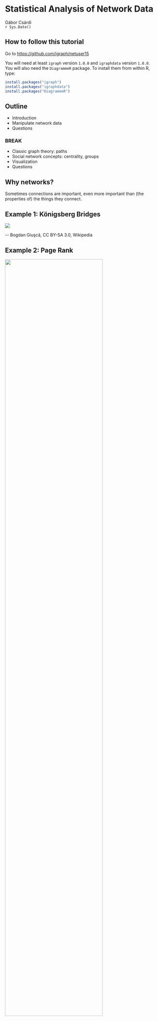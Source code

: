 # Statistical Analysis of Network Data
Gábor Csárdi  
`r Sys.Date()`  



## How to follow this tutorial

Go to https://github.com/igraph/netuser15

You will need at least `igraph` version `1.0.0` and `igraphdata` version
`1.0.0`. You will also need the `DiagrammeR` package. To install them
from within R, type:

```r
install.packages("igraph")
install.packages("igraphdata")
install.packages("DiagrammeR")
```



## Outline

* Introduction
* Manipulate network data
* Questions

### BREAK

* Classic graph theory: paths
* Social network concepts: centrality, groups
* Visualization
* Questions

## Why networks?

Sometimes connections are important, even more important than
(the properties of) the things they connect.

## Example 1: Königsberg Bridges

![](images/Konigsberg_bridges.png)

-- Bogdan Giuşcă, CC BY-SA 3.0, Wikipedia

## Example 2: Page Rank

<img src="images/ILLUSTRATION3.PNG.png" width="80%">

http://computationalculture.net/article/what_is_in_pagerank

## Example 3: Matching Twitter to Facebook

![](images/twitter-facebook-branding2.png)

http://morganlinton.com/wp-content/uploads/2013/12/twitter-facebook-branding2.png

## Example 4: Detection of groups 

![](images/389px-Network_Community_Structure.svg.png)

https://en.wikipedia.org/wiki/Community_structure#/
media/File:Network_Community_Structure.svg

<!-- ## Example 5: Detection of unusual activity -->

<!-- Detection of dense parts of the network, that were not dense before. -->

## About igraph

* Network analysis library, written mostly in C/C++.
* Interface to R and Python
* https://github.com/igraph
* http://igraph.org
* Mailing list, stack overflow help.
* Open GitHub issues for bugs

# Creating and manipulating networks in R/igraph.

## What is a network or graph?

![](user-2015_files/figure-html/unnamed-chunk-1-1.png) 

## More formally:

* `V`: set of vertices
* `E`: subset of ordered or unordered pairs of vertices. Multiset, really.

## Creating toy networks with `make_graph`


```r
library(igraph)
```


```r
toy1 <- make_graph(~ A - B, B - C - D, D - E:F:A, A:B - G:H)
toy1
```

```
#> IGRAPH UN-- 8 10 -- 
#> + attr: name (v/c)
#> + edges (vertex names):
#>  [1] A--B A--D A--G A--H B--C B--G B--H C--D D--E D--F
```

----


```r
par(mar = c(0,0,0,0)); plot(toy1)
```

![](user-2015_files/figure-html/unnamed-chunk-4-1.png) 

----


```r
toy2 <- make_graph(~ A -+ B, B -+ C -+ D +- A:B)
toy2
```

```
#> IGRAPH DN-- 4 5 -- 
#> + attr: name (v/c)
#> + edges (vertex names):
#> [1] A->B A->D B->C B->D C->D
```

----


```r
par(mar = c(0,0,0,0)); plot(toy2)
```

![](user-2015_files/figure-html/unnamed-chunk-6-1.png) 

## Printout of a graph


```r
toy2
```

```
#> IGRAPH DN-- 4 5 -- 
#> + attr: name (v/c)
#> + edges (vertex names):
#> [1] A->B A->D B->C B->D C->D
```

`IGRAPH` means this is a graph object. Next, comes a four letter
code:

* `U` or `D` for undirected or directed
* `N` if the graph is named, always use named graphs for real data sets.
* `W` if the graph is weighted (has a `weight` edge attribute).
* `B` if the graph is bipartite (has a `type` vertex attribute).

## Attributes


```r
make_ring(5)
```

```
#> IGRAPH U--- 5 5 -- Ring graph
#> + attr: name (g/c), mutual (g/l), circular (g/l)
#> + edges:
#> [1] 1--2 2--3 3--4 4--5 1--5
```

* Some graphs have a name (`name` graph attribute), that comes after
the two dashes.
* Then the variuos attributes are listed. Attributes
are metadata that is attached to the vertices, edges, or the graph
itself.
* `(v/c)` means that `name` is a vertex attribute, and it is
character.
* `(e/.)` means an edge attribute, `(g/.)` means a graph attribute

-----


```r
make_ring(5)
```

```
#> IGRAPH U--- 5 5 -- Ring graph
#> + attr: name (g/c), mutual (g/l), circular (g/l)
#> + edges:
#> [1] 1--2 2--3 3--4 4--5 1--5
```
* Attribute types: `c` for character, `n` for numeric, `l` for
logical and `x` (complex) for anything else.
* igraph treats some attributes specially. Always start your non-special
attributes with an uppercase letter.

## Real network data

## Adjacency matrices


```r
A <- matrix(sample(0:1, 100, replace = TRUE), nrow = 10)
A
```

```
#>       [,1] [,2] [,3] [,4] [,5] [,6] [,7] [,8] [,9] [,10]
#>  [1,]    0    0    1    0    0    0    0    1    1     1
#>  [2,]    1    1    0    1    0    0    0    1    1     1
#>  [3,]    0    1    0    1    0    1    1    0    1     1
#>  [4,]    0    0    0    0    1    1    0    0    0     0
#>  [5,]    0    1    0    0    0    1    1    0    0     0
#>  [6,]    1    0    1    1    1    0    0    0    0     1
#>  [7,]    1    1    0    0    0    0    1    0    0     0
#>  [8,]    1    0    1    1    0    0    1    0    0     0
#>  [9,]    1    1    1    1    0    0    0    0    1     1
#> [10,]    1    1    1    1    1    0    0    1    1     1
```

-----


```r
graph_from_adjacency_matrix(A)
```

```
#> IGRAPH D--- 10 47 -- 
#> + edges:
#>  [1]  1-> 3  1-> 8  1-> 9  1->10  2-> 1  2-> 2  2-> 4  2-> 8  2-> 9
#> [10]  2->10  3-> 2  3-> 4  3-> 6  3-> 7  3-> 9  3->10  4-> 5  4-> 6
#> [19]  5-> 2  5-> 6  5-> 7  6-> 1  6-> 3  6-> 4  6-> 5  6->10  7-> 1
#> [28]  7-> 2  7-> 7  8-> 1  8-> 3  8-> 4  8-> 7  9-> 1  9-> 2  9-> 3
#> [37]  9-> 4  9-> 9  9->10 10-> 1 10-> 2 10-> 3 10-> 4 10-> 5 10-> 8
#> [46] 10-> 9 10->10
```

## List of edges


```r
L <- matrix(sample(1:10, 20, replace = TRUE), ncol = 2)
L
```

```
#>       [,1] [,2]
#>  [1,]    7    6
#>  [2,]    6    4
#>  [3,]    4    1
#>  [4,]    7    6
#>  [5,]    7    4
#>  [6,]    6    7
#>  [7,]    5   10
#>  [8,]   10    9
#>  [9,]    4    7
#> [10,]    2    2
```

-----


```r
graph_from_edgelist(L)
```

```
#> IGRAPH D--- 10 10 -- 
#> + edges:
#>  [1]  7-> 6  6-> 4  4-> 1  7-> 6  7-> 4  6-> 7  5->10 10-> 9  4-> 7
#> [10]  2-> 2
```

## Two tables, one for vertices, one for edges


```r
edges <- data.frame(
  stringsAsFactors = FALSE,
  from = c("BOS", "JFK", "LAX"),
  to   = c("JFK", "LAX", "JFK"),
  Carrier = c("United", "Jetblue", "Virgin America"),
  Departures = c(30, 60, 121)
)
vertices <- data.frame(
  stringsAsFactors = FALSE,
  name = c("BOS", "JFK", "LAX"),
  City = c("Boston, MA", "New York City, NY",
    "Los Angeles, CA")
)
```

-----


```r
edges
```

```
#>   from  to        Carrier Departures
#> 1  BOS JFK         United         30
#> 2  JFK LAX        Jetblue         60
#> 3  LAX JFK Virgin America        121
```

-----


```r
vertices
```

```
#>   name              City
#> 1  BOS        Boston, MA
#> 2  JFK New York City, NY
#> 3  LAX   Los Angeles, CA
```

-----


```r
toy_air <- graph_from_data_frame(edges, vertices = vertices)
toy_air
```

```
#> IGRAPH DN-- 3 3 -- 
#> + attr: name (v/c), City (v/c), Carrier (e/c), Departures (e/n)
#> + edges (vertex names):
#> [1] BOS->JFK JFK->LAX LAX->JFK
```

----

The real US airports data set is in the `igraphdata` package:


```r
library(igraphdata)
data(USairports)
USairports
```

```
#> IGRAPH DN-- 755 23473 -- US airports
#> + attr: name (g/c), name (v/c), City (v/c), Position (v/c),
#> | Carrier (e/c), Departures (e/n), Seats (e/n), Passengers
#> | (e/n), Aircraft (e/n), Distance (e/n)
#> + edges (vertex names):
#>  [1] BGR->JFK BGR->JFK BOS->EWR ANC->JFK JFK->ANC LAS->LAX MIA->JFK
#>  [8] EWR->ANC BJC->MIA MIA->BJC TEB->ANC JFK->LAX LAX->JFK LAX->SFO
#> [15] AEX->LAS BFI->SBA ELM->PIT GEG->SUN ICT->PBI LAS->LAX LAS->PBI
#> [22] LAS->SFO LAX->LAS PBI->AEX PBI->ICT PIT->VCT SFO->LAX VCT->DWH
#> [29] IAD->JFK ABE->CLT ABE->HPN AGS->CLT AGS->CLT AVL->CLT AVL->CLT
#> [36] AVP->CLT AVP->PHL BDL->CLT BHM->CLT BHM->CLT BNA->CLT BNA->CLT
#> + ... omitted several edges
```

----

Converting it back to tables


```r
as_data_frame(toy_air, what = "edges")
```

```
#>   from  to        Carrier Departures
#> 1  BOS JFK         United         30
#> 2  JFK LAX        Jetblue         60
#> 3  LAX JFK Virgin America        121
```

-----


```r
as_data_frame(toy_air, what = "vertices")
```

```
#>     name              City
#> BOS  BOS        Boston, MA
#> JFK  JFK New York City, NY
#> LAX  LAX   Los Angeles, CA
```

-----

Long data frames


```r
as_long_data_frame(toy_air)
```

```
#>   from to        Carrier Departures from_name         from_City to_name
#> 1    1  2         United         30       BOS        Boston, MA     JFK
#> 2    2  3        Jetblue         60       JFK New York City, NY     LAX
#> 3    3  2 Virgin America        121       LAX   Los Angeles, CA     JFK
#>             to_City
#> 1 New York City, NY
#> 2   Los Angeles, CA
#> 3 New York City, NY
```

-----

Quickly look at the metadata, without conversion:


```r
V(USairports)[[1:5]]
```

```
#> + 5/755 vertices, named:
#>   name          City         Position
#> 1  BGR    Bangor, ME N444827 W0684941
#> 2  BOS    Boston, MA N422152 W0710019
#> 3  ANC Anchorage, AK N611028 W1495947
#> 4  JFK  New York, NY N403823 W0734644
#> 5  LAS Las Vegas, NV N360449 W1150908
```

----


```r
E(USairports)[[1:5]]
```

```
#> + 5/23473 edges (vertex names):
#>   tail head tid hid             Carrier Departures Seats Passengers
#> 1  JFK  BGR   4   1 British Airways Plc          1   226        193
#> 2  JFK  BGR   4   1 British Airways Plc          1   299        253
#> 3  EWR  BOS   7   2 British Airways Plc          1   216        141
#> 4  JFK  ANC   4   3 China Airlines Ltd.         13  5161       3135
#> 5  ANC  JFK   3   4 China Airlines Ltd.         13  5161       4097
#>   Aircraft Distance
#> 1      627      382
#> 2      819      382
#> 3      627      200
#> 4      819     3386
#> 5      819     3386
```

## Weighted graphs

Numbers (usually real) assigned to edges. E.g. number of departures,
or number of passengers.

![](images/graph6.png)

http://web.cecs.pdx.edu/~sheard/course/Cs163/Doc/Graphs.html

## Multigraphs

They have multiple (directed) edges between the
same pair of vertices. A graph that has no multiple edges
and no loop edges is a simple graph.

![](images/Multi-pseudograph.png)

https://en.wikipedia.org/wiki/Multigraph

Multi-graphs are nasty. Always check if your graph is a multi-graph.

-----


```r
is_simple(USairports)
```

```
#> [1] FALSE
```

```r
sum(which_multiple(USairports))
```

```
#> [1] 15208
```

```r
sum(which_loop(USairports))
```

```
#> [1] 53
```

-----

`simplify()` creates a simple graph from a multigraph, in a flexible
way: you can specify what it should do with the edge attributes.


```r
air <- simplify(USairports, edge.attr.comb =
  list(Departures = "sum", Seats = "sum", Passengers = "sum", "ignore"))
is_simple(air)
```

```
#> [1] TRUE
```

```r
summary(air)
```

```
#> IGRAPH DN-- 755 8228 -- US airports
#> + attr: name (g/c), name (v/c), City (v/c), Position (v/c),
#> | Departures (e/n), Seats (e/n), Passengers (e/n)
```

## Querying and manipulating networks: the `[` and `[[` operators

The `[` operator treats the graph as an adjacency matrix.

```
    BOS JFK ANC EWR . . .
BOS   .   1   .   1
JFK   1   .   1   .
ANC   .   1   .   .
EWR   1   .   1   .
. . .
```
-----

The `[[` operator treats the graph as an adjacency list.


```r
BOS: JFK, LAX, EWR, MKE, PVD
JFK: BGR, BOS, SFO, BNA, BUF, SRQ, RIC RDU, MSP
LAX: DTW, MSY, LAS, FLL, STL,
. . .
```

## Queries

Does an edge exist?


```r
air["BOS", "JFK"]
```

```
#> [1] 1
```

```r
air["BOS", "ANC"]
```

```
#> [1] 0
```

-----

Convert the graph to an adjacency matrix, or just a part of it:


```r
air[c("BOS", "JFK", "ANC"), c("BOS", "JFK", "ANC")]
```

```
#> 3 x 3 sparse Matrix of class "dgCMatrix"
#>     BOS JFK ANC
#> BOS   .   1   .
#> JFK   1   .   1
#> ANC   .   1   .
```

For weighted graphs, query the edge weight:


```r
E(air)$weight <- E(air)$Passengers
air["BOS", "JFK"]
```

```
#> [1] 31426
```

----

All adjacenct vertices of a vertex:


```r
air[["BOS"]]
```

```
#> $BOS
#> + 79/755 vertices, named:
#>  [1] BGR JFK LAS MIA EWR LAX PBI PIT SFO IAD BDL BUF BWI CAK CLE CLT CMH
#> [18] CVG DCA DTW GSO IND LGA MDT MKE MSP MSY MYR ORF PHF PHL RDU RIC SRQ
#> [35] STL SYR ALB PVD ROC SCE FLL MCO TPA BHB IAH ORD PBG PQI MCI ATL AUS
#> [52] DEN DFW MDW PDX PHX RSW SAN SEA SLC ACY JAX MEM SJU STT SJC LGB FRG
#> [69] IAG ACK LEB MVY PVC BMG AUG HYA RKD RUT SLK
```

----


```r
air[[, "BOS"]]
```

```
#> $BOS
#> + 79/755 vertices, named:
#>  [1] BGR JFK LAS MIA EWR LAX PBI PIT SFO IAD BDL BUF BWI CAK CLE CLT CMH
#> [18] CVG DCA DTW IND LGA MDT MKE MSP MSY MYR PHF PHL RDU RIC SRQ STL SYR
#> [35] XNA ALB MHT PVD ROC SCE FLL MCO TPA BHB IAH ORD PBG PQI MCI ATL AUS
#> [52] DEN DFW MDW PDX PHX RSW SAN SEA SLC ACY JAX MEM SJU STT SJC LGB FRG
#> [69] PTK PGD ACK LEB MVY PVC AUG HYA RKD RUT SLK
```

## Manipulation

Add an edge (and potentially set its weight):

```r
air["BOS", "ANC"] <- TRUE
air["BOS", "ANC"]
```

```
#> [1] 1
```

Remove an edge:

```r
air["BOS", "ANC"] <- FALSE
air["BOS", "ANC"]
```

```
#> [1] 0
```

----

Note that you can use all allowed indexing modes, e.g.

```r
g <- make_empty_graph(10)
g[-1, 1] <- TRUE
g
```

```
#> IGRAPH D--- 10 9 -- 
#> + edges:
#> [1]  2->1  3->1  4->1  5->1  6->1  7->1  8->1  9->1 10->1
```
creates a star graph.

----

Add vertices to a graph:


```r
g <- make_ring(10) + 2
par(mar = c(0,0,0,0)); plot(g)
```

![](user-2015_files/figure-html/unnamed-chunk-35-1.png) 

----

Add vertices with attributes:


```r
g <- make_(ring(10), with_vertex_(color = "grey")) +
  vertices(2, color = "red")
par(mar = c(0,0,0,0)); plot(g)
```

![](user-2015_files/figure-html/unnamed-chunk-36-1.png) 

----

Add an edge


```r
g <- make_(star(10), with_edge_(color = "grey")) +
  edge(5, 6, color = "red")
par(mar = c(0,0,0,0)); plot(g)
```

![](user-2015_files/figure-html/unnamed-chunk-37-1.png) 

----

Add a chain of edges


```r
g <- make_(empty_graph(5)) + path(1,2,3,4,5,1)
g2 <- make_(empty_graph(5)) + path(1:5, 1)
g
```

```
#> IGRAPH D--- 5 5 -- 
#> + edges:
#> [1] 1->2 2->3 3->4 4->5 5->1
```

```r
g2
```

```
#> IGRAPH D--- 5 5 -- 
#> + edges:
#> [1] 1->2 2->3 3->4 4->5 5->1
```

## Exercise

Create the wheel graph.

![](user-2015_files/figure-html/unnamed-chunk-39-1.png) 

## (A) solution


```r
make_star(11, center = 11, mode = "undirected") + path(1:10, 1)
```

```
#> IGRAPH U--- 11 20 -- Star
#> + attr: name (g/c), mode (g/c), center (g/n)
#> + edges:
#>  [1]  1--11  2--11  3--11  4--11  5--11  6--11  7--11  8--11  9--11
#> [10] 10--11  1-- 2  2-- 3  3-- 4  4-- 5  5-- 6  6-- 7  7-- 8  8-- 9
#> [19]  9--10  1--10
```

## Vertex sequences

They are the key objects to manipulate graphs. Vertex sequences
can be created in various ways. Most frequently used ones:

|expression                 |result                            |
|:--------------------------|:---------------------------------|
|`V(air)`                   |All vertices.                     |
|`V(air)[1,2:5]`            |Vertices in these positions       |
|`V(air)[degree(air) < 2]`  |Vertices satisfying condition     |
|`V(air)[nei('BOS')]`       |Neighbors of a vertex             |
|`V(air)['BOS', 'JFK']`     |Select given vertices             |

## Edge sequences

The same for edges:

|expresssion                |result                                       |
|:--------------------------|:--------------------------------------------|
|`E(air)`                   |All edges.                                   |
|`E(air)[FL %--% CA]`       |Edges between two vertex sets                |
|`E(air)[FL %->% CA]`       |Edges between two vertex sets, directionally |
|`E(air, path = P)`         |Edges along a path                           |
|`E(air)[to('BOS')]`        |Incoming edges of a vertex                   |
|`E(air)[from('BOS')]`      |Outgoing edges of a vertex                   |

## Manipulate attributes via vertex and edge sequences


```r
FL <- V(air)[grepl("FL$", City)]
CA <- V(air)[grepl("CA$", City)]

V(air)$color <- "grey"
V(air)[FL]$color <- "blue"
V(air)[CA]$color <- "blue"
```

----


```r
E(air)[FL %--% CA]
```

```
#> + 21/8228 edges (vertex names):
#>  [1] MIA->LAX MIA->SFO MIA->SJC LAX->MIA LAX->FLL LAX->MCO LAX->TPA
#>  [8] SFO->MIA SFO->FLL SFO->MCO FLL->LAX FLL->SFO FLL->LGB MCO->LAX
#> [15] MCO->SFO TPA->LAX SMF->MIA JAX->OAK OAK->JAX LGB->FLL VNY->ORL
```

```r
E(air)$color <- "grey"
E(air)[FL %--% CA]$color <- "red"
```

## Quick look at metadata


```r
V(air)[[1:5]]
```

```
#> + 5/755 vertices, named:
#>   name          City         Position color
#> 1  BGR    Bangor, ME N444827 W0684941  grey
#> 2  BOS    Boston, MA N422152 W0710019  grey
#> 3  ANC Anchorage, AK N611028 W1495947  grey
#> 4  JFK  New York, NY N403823 W0734644  grey
#> 5  LAS Las Vegas, NV N360449 W1150908  grey
```

----


```r
E(air)[[1:5]]
```

```
#> + 5/8228 edges (vertex names):
#>   tail head tid hid Departures Seats Passengers weight color
#> 1  BOS  BGR   2   1          1    34          6      6  grey
#> 2  JFK  BGR   4   1          2   525        446    446  grey
#> 3  MIA  BGR   6   1          1    12          4      4  grey
#> 4  EWR  BGR   7   1          4   758        680    680  grey
#> 5  DCA  BGR  43   1          4   200        116    116  grey
```

# BREAK

## Paths


![](user-2015_files/figure-html/unnamed-chunk-45-1.png) 

## Paths

![](user-2015_files/figure-html/unnamed-chunk-46-1.png) 

## Define a path in igraph


```r
set.seed(42)
g <- sample_gnp(12, 0.25)

pa <- V(g)[11, 2, 12, 8]

V(g)[pa]$color <- 'green'
E(g)$color <- 'grey'
E(g, path = pa)$color <- 'red'
E(g, path = pa)$width <- 3
```

----


```r
par(mar=c(0,0,0,0))
plot(g, margin = 0, layout = layout_nicely)
```

![](user-2015_files/figure-html/unnamed-chunk-48-1.png) 

## Shortest paths

![](user-2015_files/figure-html/unnamed-chunk-49-1.png) 

----

Length of the shortest path: distance.
How many planes to get from `PBI` to `BDL`?


```r
air <- delete_edge_attr(air, "weight")
distances(air, 'PBI', 'ANC')
```

```
#>     ANC
#> PBI   2
```

----


```r
sp <- shortest_paths(air, 'PBI', 'ANC', output = "both")
sp
```

```
#> $vpath
#> $vpath[[1]]
#> + 3/755 vertices, named:
#> [1] PBI JFK ANC
#> 
#> 
#> $epath
#> $epath[[1]]
#> + 2/8228 edges (vertex names):
#> [1] PBI->JFK JFK->ANC
#> 
#> 
#> $predecessors
#> NULL
#> 
#> $inbound_edges
#> NULL
```

```r
air[[ sp$epath[[1]] ]]
```

```
#> $MSL
#> + 2/755 vertices, named:
#> [1] ATL DLH
#> 
#> $OKC
#> + 34/755 vertices, named:
#>  [1] JFK LAS EWR LAX ELM PIT IAD BWI CLE CLT CMH DTW MSP SDF STL IAH ORD
#> [18] MCI ABQ ATL DEN DFW HOU MDW PHX SAT SLC SMF TUS MEM GJT DAL NYL LUK
```

----


```r
all_shortest_paths(air, 'PBI', 'ANC')$res
```

```
#> [[1]]
#> + 3/755 vertices, named:
#> [1] PBI ORD ANC
#> 
#> [[2]]
#> + 3/755 vertices, named:
#> [1] PBI EWR ANC
#> 
#> [[3]]
#> + 3/755 vertices, named:
#> [1] PBI JFK ANC
```

## Weighted paths


```r
wair <- simplify(USairports, edge.attr.comb = 
   list(Departures = "sum", Seats = "sum", Passangers = "sum",
        Distance = "first", "ignore"))
E(wair)$weight <- E(wair)$Distance
```

## Weighted (shortest) paths


```r
distances(wair, c('BOS', 'JFK', 'PBI', 'AZO'), 
                    c('BOS', 'JFK', 'PBI', 'AZO'))
```

```
#>      BOS  JFK  PBI  AZO
#> BOS    0  187 1197  745
#> JFK  187    0 1028  621
#> PBI 1197 1028    0 1116
#> AZO  745  621 1116    0
```

----


```r
shortest_paths(wair, from = 'BOS', to = 'AZO')$vpath
```

```
#> [[1]]
#> + 3/755 vertices, named:
#> [1] BOS DTW AZO
```

```r
all_shortest_paths(wair, from = 'BOS', to = 'AZO')$res
```

```
#> [[1]]
#> + 3/755 vertices, named:
#> [1] BOS DTW AZO
```

## Mean path length


```r
mean_distance(air)
```

```
#> [1] 3.52743
```

```r
air_dist_hist <- distance_table(air)
air_dist_hist
```

```
#> $res
#> [1]   8228  94912 166335 163830  86263  15328   2793    291     27
#> 
#> $unconnected
#> [1] 31263
```

----


```r
barplot(air_dist_hist$res, names.arg = seq_along(air_dist_hist$res))
```

![](user-2015_files/figure-html/unnamed-chunk-57-1.png) 

## Components

<img src="images/Pseudoforest.png" with="65%">

David Eppstein, public domain

## Strongly connected components

<img src="images/scc.jpg" width="65%">

http://www.greatandlittle.com/studios/

----


```r
co <- components(air, mode = "weak")
co$csize
```

```
#> [1] 745   2   2   3   2   1
```

```r
groups(co)[[2]]
```

```
#> [1] "GKN" "MXY"
```

----


```r
co <- components(air, mode = "strong")
co$csize
```

```
#>  [1]   1   1   1   1   1   1   1   1   1   1   2   1   2   1   1   2   1
#> [18]   1   1   1   1   1   1   1 723   1   1   1   1   1
```

## Bow-tie structure of a directed graph

<img src="images/bowtie-page.png" width="65%">

http://webdatacommons.org/hyperlinkgraph/2012-08/topology.html

## Exercise

1. Extract the large (strongly) connected component from the
   airport graph, as a separate graph.
   Hint: `components()`, `induced_subgraph()`.
   How many airports are not in this component?

1. In the large connected component, which airport is better
   connected, `LAX` or `BOS`? I.e. what is the mean number of
   plane changes that are required if traveling to a uniformly
   randomly picked airport?

1. Which airport is the best connected one? Which one is the 
   worst (within the strongly connected component)?

## Solution


```r
largest_component <- function(graph) {
  comps <- components(graph, mode = "strong")
  gr <- groups(comps)
  sizes <- vapply(gr, length, 1L)
  induced_subgraph(graph, gr[[ which.max(sizes) ]])
}
sc_air <- largest_component(air)
```

----


```r
table(distances(sc_air, "BOS"))
```

```
#> 
#>   0   1   2   3   4   5 
#>   1  83 355 135 147   2
```

```r
table(distances(sc_air, "LAX"))
```

```
#> 
#>   0   1   2   3   4   5 
#>   1 109 394 195  22   2
```

----


```r
mean(as.vector(distances(sc_air, "BOS")))
```

```
#> [1] 2.484094
```

```r
mean(as.vector(distances(sc_air, "LAX")))
```

```
#> [1] 2.185339
```

----


```r
D <- distances(sc_air)
sort(rowMeans(D))[1:10]
```

```
#>      ORD      MSP      SEA      DTW      LAX      PHX      EWR      ANC 
#> 2.117566 2.146611 2.149378 2.170124 2.185339 2.218534 2.224066 2.230982 
#>      SLC      JFK 
#> 2.235131 2.275242
```

----


```r
sort(rowMeans(D), decreasing = TRUE)[1:10]
```

```
#>      DQR      SDX      BLD      TIQ      TCL      CPX      AFK      WHD 
#> 6.147994 6.147994 5.150761 5.135546 4.889350 4.872752 4.820194 4.799447 
#>      ZXH      DOF 
#> 4.799447 4.798064
```

----


```r
V(sc_air)[[names(sort(rowMeans(D), decreasing = TRUE)[1:10])]]
```

```
#> + 10/723 vertices, named:
#>     name                 City         Position color
#> 567  DQR    Peach Springs, AZ N355919 W1134836  grey
#> 570  SDX           Sedona, AZ N345055 W1114718  grey
#> 566  BLD     Boulder City, NV N355651 W1145140  grey
#> 180  TIQ           Tinian, TT N145949 E1453705  grey
#> 688  TCL       Tuscaloosa, AL N331314 W0873641  grey
#> 722  CPX          Culebra, PR  N181848 W651816  grey
#> 670  AFK         Nebraska, NE  N403620 W955204  grey
#> 418  WHD            Hyder, AK N555412 W1300024  grey
#> 420  ZXH Chomondely Sound, AK N551421 W1320651  grey
#> 410  DOF         Dora Bay, AK N551400 W1321300  grey
```

## Centrality

Finding important vertices in the network (family of concepts)

![](user-2015_files/figure-html/unnamed-chunk-66-1.png) 

## Centrality

![](user-2015_files/figure-html/unnamed-chunk-67-1.png) 

## Classic centrality measures: degree


```r
V(kite)$label.cex <- 2
V(kite)$color <- V(kite)$frame.color <- "grey"
V(kite)$size <- 30
par(mar=c(0,0,0,0)) ; plot(kite)
```

![](user-2015_files/figure-html/unnamed-chunk-68-1.png) 

-------


```r
d <- degree(kite)
par(mar = c(0,0,0,0))
plot(kite, vertex.size = 10 * d, vertex.label =
       paste0(V(kite)$name, ":", d))
```

![](user-2015_files/figure-html/unnamed-chunk-69-1.png) 


## Classic centrality measures: closeness

1 / How many steps do you need to get there?


```r
cl <- closeness(kite)
```

-----


```r
par(mar=c(0,0,0,0)); plot(kite, vertex.size = 500 * cl)
```

![](user-2015_files/figure-html/unnamed-chunk-71-1.png) 

## Classic centrality measures: betweenness

How many shortest paths goes through me


```r
btw <- betweenness(kite)
btw
```

```
#>          A          B          C          D          E          F 
#>  0.8333333  0.8333333  0.0000000  3.6666667  0.0000000  8.3333333 
#>          G          H          I          J 
#>  8.3333333 14.0000000  8.0000000  0.0000000
```

-----


```r
par(mar=c(0,0,0,0)); plot(kite, vertex.size = 3 * btw)
```

![](user-2015_files/figure-html/unnamed-chunk-73-1.png) 

## Eigenvector centrality

Typically for directed. Central vertex: it is cited by central vertices.


```r
ec <- eigen_centrality(kite)$vector
ec
```

```
#>          A          B          C          D          E          F 
#> 0.73221232 0.73221232 0.59422577 1.00000000 0.59422577 0.82676381 
#>          G          H          I          J 
#> 0.82676381 0.40717690 0.09994054 0.02320742
```

```r
cor(ec, d)
```

```
#> [1] 0.9542561
```

-----


```r
par(mar=c(0,0,0,0)); plot(kite, vertex.size = 20 * ec)
```

![](user-2015_files/figure-html/unnamed-chunk-75-1.png) 

## Page Rank

Fixes the practical problems with eigenvector centrality


```r
page_rank(kite)$vector
```

```
#>          A          B          C          D          E          F 
#> 0.10191991 0.10191991 0.07941811 0.14714792 0.07941811 0.12890693 
#>          G          H          I          J 
#> 0.12890693 0.09524829 0.08569396 0.05141993
```

## Exercise

Create a table that contains the top 10 most central 
airports according to all these centrality measures.

# Clusters

## Why finding groups

Finding groups in networks. Dimensionality reduction. Community detection.

We want to find dense groups.

-----

<img src="images/communities1.png" width="70%">

## Clusters by hand


```r
graph <- make_graph( ~ A-B-C-D-A, E-A:B:C:D, 
                       F-G-H-I-F, J-F:G:H:I,
                       K-L-M-N-K, O-K:L:M:N,
                       P-Q-R-S-P, T-P:Q:R:S,
                       B-F, E-J, C-I, L-T, O-T, M-S,
                       C-P, C-L, I-L, I-P)
```

----


```r
par(mar=c(0,0,0,0)); plot(graph)
```

![](user-2015_files/figure-html/unnamed-chunk-78-1.png) 

----


```r
flat_clustering <- make_clusters(
    graph,
    c(1,1,1,1,1,2,2,2,2,2,3,3,3,3,3,4,4,4,4,4))
```

-----


```r
flat_clustering
```

```
#> IGRAPH clustering unknown, groups: 4, mod: 0.51
#> + groups:
#>   $`1`
#>   [1] 1 2 3 4 5
#>   
#>   $`2`
#>   [1]  6  7  8  9 10
#>   
#>   $`3`
#>   [1] 11 12 13 14 15
#>   
#>   $`4`
#>   + ... omitted several groups/vertices
```

-----


```r
flat_clustering[[1]]
```

```
#> [1] 1 2 3 4 5
```

```r
length(flat_clustering)
```

```
#> [1] 4
```

```r
sizes(flat_clustering)
```

```
#> Community sizes
#> 1 2 3 4 
#> 5 5 5 5
```

-----


```r
induced_subgraph(graph, flat_clustering[[1]])
```

```
#> IGRAPH UN-- 5 8 -- 
#> + attr: name (v/c)
#> + edges (vertex names):
#> [1] A--B A--D A--E B--C B--E C--D C--E D--E
```

## Hierarchical community structure

Typically produced by top-down or bottom-up clustering algorithms.

The outcome can be represented as a *dendrogram*,
a tree-like diagram that illustrates the order in which the clusters
are merged (in the bottom-up case) or split (in the top-down case).

-----

<img src="images/communities2.png" width="100%">

## Clustering quality measures

- External quality measures: require ground truth
- Internal quality measures: require assumption about *good*
clusters.

## External quality measures

Measure                       | Type       | Range      | igraph name
------------------------------|------------|------------|----------------
Rand index                    | similarity | 0 to 1     | `rand`
Adjusted Rand index           | similarity | -0.5 to 1  | `adjusted.rand`
Split-join distance           | distance   | 0 to 2n    | `split.join`
Variation of information      | distance   | 0 to log n | `vi` |
Normalized mutual information | similarity | 0 to 1     | `nmi`

## External quality measures


```r
data(karate)
karate
```

```
#> IGRAPH UNW- 34 78 -- Zachary's karate club network
#> + attr: name (g/c), Citation (g/c), Author (g/c), Faction (v/n),
#> | name (v/c), label (v/c), color (v/n), weight (e/n)
#> + edges (vertex names):
#>  [1] Mr Hi  --Actor 2  Mr Hi  --Actor 3  Mr Hi  --Actor 4 
#>  [4] Mr Hi  --Actor 5  Mr Hi  --Actor 6  Mr Hi  --Actor 7 
#>  [7] Mr Hi  --Actor 8  Mr Hi  --Actor 9  Mr Hi  --Actor 11
#> [10] Mr Hi  --Actor 12 Mr Hi  --Actor 13 Mr Hi  --Actor 14
#> [13] Mr Hi  --Actor 18 Mr Hi  --Actor 20 Mr Hi  --Actor 22
#> [16] Mr Hi  --Actor 32 Actor 2--Actor 3  Actor 2--Actor 4 
#> [19] Actor 2--Actor 8  Actor 2--Actor 14 Actor 2--Actor 18
#> + ... omitted several edges
```

```r
karate <- delete_edge_attr(karate, "weight")
```

-----


```r
ground_truth <- make_clusters(karate, V(karate)$Faction)
length(ground_truth)
```

```
#> [1] 2
```

```r
ground_truth
```

```
#> IGRAPH clustering unknown, groups: 2, mod: 0.37
#> + groups:
#>   $`1`
#>    [1]  1  2  3  4  5  6  7  8 11 12 13 14 17 18 20 22
#>   
#>   $`2`
#>    [1]  9 10 15 16 19 21 23 24 25 26 27 28 29 30 31 32 33 34
#> 
```

## Exercise

Write a naive clustering method that classifies vertices
into two groups, based on two center vertices. Put the two
centers in separate clusters, and other vertices in the
cluster whose center is closer to it.


```r
cluster_naive2 <- function(graph, center1, center2) {
  # ...
}
```

## Solution


```r
cluster_naive2 <- function(graph, center1, center2) {
  dist <- distances(graph, c(center1, center2))
  cl <- apply(dist, 2, which.min)
  make_clusters(graph, cl)
}
dist_memb <- cluster_naive2(karate, 'John A', 'Mr Hi')
```

----


```r
dist_memb
```

```
#> IGRAPH clustering unknown, groups: 2, mod: 0.31
#> + groups:
#>   $`1`
#>    [1] "Actor 9"  "Actor 10" "Actor 14" "Actor 15" "Actor 16" "Actor 19"
#>    [7] "Actor 20" "Actor 21" "Actor 23" "Actor 24" "Actor 25" "Actor 26"
#>   [13] "Actor 27" "Actor 28" "Actor 29" "Actor 30" "Actor 31" "Actor 32"
#>   [19] "Actor 33" "John A"  
#>   
#>   $`2`
#>    [1] "Mr Hi"    "Actor 2"  "Actor 3"  "Actor 4"  "Actor 5"  "Actor 6" 
#>    [7] "Actor 7"  "Actor 8"  "Actor 11" "Actor 12" "Actor 13" "Actor 17"
#>   [13] "Actor 18" "Actor 22"
#>   + ... omitted several groups/vertices
```

## Rand index

Check if pairs of vertices are classified correctly


```r
rand_index <- compare(ground_truth, dist_memb, method = "rand")
rand_index
```

```
#> [1] 0.885918
```

## Rand index

Random clusterings


```r
random_partition <- function(n, k = 2) { sample(k, n, replace = TRUE) }
total <- numeric(100)
for (i in seq_len(100)) {
  c1 <- random_partition(100)
  c2 <- random_partition(100)
  total[i] <- compare(c1, c2, method = "rand")
}
mean(total)
```

```
#> [1] 0.500198
```

## Adjusted Rand index


```r
total <- numeric(100)
for (i in seq_len(100)) {
  c1 <- random_partition(100)
  c2 <- random_partition(100)
  total[i] <- compare(c1, c2, method = "adjusted.rand")
}
mean(total)
```

```
#> [1] -0.001865032
```

## Adjusted rand index


```r
compare(ground_truth, dist_memb, method = "adjusted.rand")
```

```
#> [1] 0.7718469
```

## Internal quality metrics: density


```r
edge_density(karate)
```

```
#> [1] 0.1390374
```

```r
subgraph_density <- function(graph, vertices) {
  sg <- induced_subgraph(graph, vertices)
  edge_density(sg)
}
```


```r
subgraph_density(karate, ground_truth[[1]])
```

```
#> [1] 0.275
```

```r
subgraph_density(karate, ground_truth[[2]])
```

```
#> [1] 0.2287582
```

## Internal quality metrics: modularity

Uses a null model

$$Q(G) = \frac{1}{2m} \sum_{i=1}^n \sum_{j=1}^n \left( A_{ij} - p_{ij} \right) \delta_{ij}$$

$A_{ij}$: Adjacency matrix

$\delta_{ij}$: $i$ and $j$ are in the same cluster

$p_{ij}$ expected value for an $(i,j)$ edge from the null model

## Modularity

Common null model: degree-sequence (configuration) model

$$Q(G) = \frac{1}{2m} \sum_{i=1}^n \sum_{j=1}^n \left( A_{ij} - \frac{k_i k_j}{2m} \right)
       \delta_{ij}$$

## Modularity in igraph


```r
modularity(ground_truth)
```

```
#> [1] 0.3714661
```

```r
modularity(karate, membership(ground_truth))
```

```
#> [1] 0.3714661
```

----

Well behaving:


```r
modularity(karate, rep(1, gorder(karate)))
```

```
#> [1] 0
```

```r
modularity(karate, seq_len(gorder(karate)))
```

```
#> [1] -0.04980276
```

## Heuristic algorithms

Edge-betweenness clustering

Exact modularity optimization

Greedy agglomerative algorithm to maximize modularity

## Edge-betweenness clustering


```r
dendrogram <- cluster_edge_betweenness(karate)
dendrogram
```

```
#> IGRAPH clustering edge betweenness, groups: 5, mod: 0.4
#> + groups:
#>   $`1`
#>    [1] "Mr Hi"    "Actor 2"  "Actor 4"  "Actor 8"  "Actor 12" "Actor 13"
#>    [7] "Actor 14" "Actor 18" "Actor 20" "Actor 22"
#>   
#>   $`2`
#>   [1] "Actor 3"  "Actor 25" "Actor 26" "Actor 28" "Actor 29" "Actor 32"
#>   
#>   $`3`
#>   [1] "Actor 5"  "Actor 6"  "Actor 7"  "Actor 11" "Actor 17"
#>   
#>   + ... omitted several groups/vertices
```

-----


```r
membership(dendrogram)
```

```
#>    Mr Hi  Actor 2  Actor 3  Actor 4  Actor 5  Actor 6  Actor 7  Actor 8 
#>        1        1        2        1        3        3        3        1 
#>  Actor 9 Actor 10 Actor 11 Actor 12 Actor 13 Actor 14 Actor 15 Actor 16 
#>        4        5        3        1        1        1        4        4 
#> Actor 17 Actor 18 Actor 19 Actor 20 Actor 21 Actor 22 Actor 23 Actor 24 
#>        3        1        4        1        4        1        4        4 
#> Actor 25 Actor 26 Actor 27 Actor 28 Actor 29 Actor 30 Actor 31 Actor 32 
#>        2        2        4        2        2        4        4        2 
#> Actor 33   John A 
#>        4        4
```

-----


```r
compare_all <- function(cl1, cl2) {
  methods <- eval(as.list(args(compare))$method)
  vapply(methods, compare, 1.0, comm1 = cl1, comm2 = cl2)
}
compare_all(dendrogram, ground_truth)
```

```
#>            vi           nmi    split.join          rand adjusted.rand 
#>     0.8868344     0.5798278    13.0000000     0.7379679     0.4686165
```

-----


```r
cluster_memb <- cut_at(dendrogram, no = 2)
compare_all(cluster_memb, ground_truth)
```

```
#>            vi           nmi    split.join          rand adjusted.rand 
#>     0.2252446     0.8364981     2.0000000     0.9411765     0.8823025
```

```r
clustering <- make_clusters(karate, membership = cluster_memb)
```

----


```r
V(karate)[Faction == 1]$shape <- "circle"
V(karate)[Faction == 2]$shape <- "square"
par(mar=c(0,0,0,0)); plot(clustering, karate)
```

![](user-2015_files/figure-html/unnamed-chunk-100-1.png) 

-----


```r
par(mar=c(0,0,0,0)); plot_dendrogram(dendrogram, direction = "downwards")
```

![](user-2015_files/figure-html/unnamed-chunk-101-1.png) 

## Exact modularity maximization


```r
optimal <- cluster_optimal(karate)
modularity(clustering)
```

```
#> [1] 0.3599606
```

```r
modularity(optimal)
```

```
#> [1] 0.4197896
```

```r
modularity(ground_truth)
```

```
#> [1] 0.3714661
```

## Heuristic modularity optimization


```r
dend_fast <- cluster_fast_greedy(karate)
compare_all(dend_fast, ground_truth)
```

```
#>            vi           nmi    split.join          rand adjusted.rand 
#>     0.5321150     0.6924673    10.0000000     0.8413547     0.6802559
```

-----


```r
par(mar = c(0,0,0,0)); plot_dendrogram(dend_fast, direction = "downwards")
```

![](user-2015_files/figure-html/unnamed-chunk-104-1.png) 

# Visualization

## Plotting parameters

----

Globally


```r
igraph_options(edge.color = "black")
data(karate) ; par(mar=c(0,0,0,0)); plot(karate)
```

![](user-2015_files/figure-html/unnamed-chunk-105-1.png) 

-----

Graph parameter


```r
V(karate)$color <- "DarkOliveGreen" ; E(karate)$color <- "grey"
par(mar=c(0,0,0,0)) ; plot(karate)
```

![](user-2015_files/figure-html/unnamed-chunk-106-1.png) 

-----

As an argument to `plot()`:

```r
par(mar = c(0,0,0,0))
plot(karate, edge.color = "black", vertex.color = "#00B7FF",
     vertex.label.color = "black")
```

![](user-2015_files/figure-html/unnamed-chunk-107-1.png) 

## igraph color palettes


```r
karate$palette <- categorical_pal(length(clustering))
par(mar = c(0,0,0,0)); plot(karate, vertex.color = membership(clustering))
```

![](user-2015_files/figure-html/unnamed-chunk-108-1.png) 

----

Others: `r_pal()`, `sequential_pal()`, `diverging_pal()`.

## Graphical parameters

Vertices: `size`, `size`, `color`, `frame.color`, `shape` (circle, square, rectangle, pie, 
raster, none), `label`, `label.family`, `label.font`, `label.cex`, `label.dist`,
`label.degree`, `label.color`.

Edges: `color`, `width`, `arrow.size`, `arrow.width`, `lty`, `label`, 
`label.family`, `label.font`, `label.cex`, `label.color`, `label.x`, `label.y`,
`curved`, `arrow.mode`, `loop.angle`, `loop.angle2`.

Graph: `layout` (a numeric matrix), `margin`, `palette` (for vertex color),
`rescale`, `asp`, `frame`, `main` (title), `sub` (title), `xlab`, `ylab`.

## Vertex shapes


```r
shapes()
```

```
#>  [1] "circle"     "crectangle" "csquare"    "none"       "pie"       
#>  [6] "raster"     "rectangle"  "sphere"     "square"     "vrectangle"
```

----




```r
plot(g, vertex.shape=shapes, vertex.label=shapes, vertex.label.dist=1,
     vertex.size=15, vertex.size2=15,
     vertex.pie=lapply(shapes, function(x) if (x=="pie") 2:6 else 0),
     vertex.pie.color=list(heat.colors(5)))
```

----

![](user-2015_files/figure-html/unnamed-chunk-112-1.png) 

## Layout algorithms

Layout lagorithm: place the vertices in a way, such that 

* nodes are distributed evenly
* edges have about the same length
* connected vertices are closer to each other
* edges are not crossing

This is really hard, often impossible!

## Force-directed algorithms

![](user-2015_files/figure-html/unnamed-chunk-113-1.png) 

## Trees


```r
tree <- make_tree(20, 3)
par(mar = c(0,0,0,0)); plot(tree, layout=layout_as_tree)
```

![](user-2015_files/figure-html/unnamed-chunk-114-1.png) 

----


```r
l <- layout_as_tree(tree, circular = TRUE)
par(mar = c(0,0,0,0)); plot(tree, layout = l)
```

![](user-2015_files/figure-html/unnamed-chunk-115-1.png) 

----


```
#> [1] TRUE
```


```r
summary(DC)
```

```
#> IGRAPH DN-- 22 27 -- 
#> + attr: name (v/c), color (v/c), shape (v/c), size (v/n), size2
#> | (v/n), label (v/x), lty (e/n), arrow.size (e/n)
```

```r
lay1 <-  layout_with_sugiyama(DC, layers=apply(sapply(layers,
                        function(x) V(DC)$name %in% x), 1, which))
```

----


```r
par(mar = rep(0, 4))
plot(DC, layout = lay1$layout, vertex.label.cex = 0.5)
```

![](user-2015_files/figure-html/unnamed-chunk-118-1.png) 

----


```r
par(mar = c(0,0,0,0)); plot(lay1$extd_graph, vertex.label.cex=0.5)
```

![](user-2015_files/figure-html/unnamed-chunk-119-1.png) 

## Slightly bigger networks


```r
data(UKfaculty)
UKfaculty
```

```
#> IGRAPH D-W- 81 817 -- 
#> + attr: Type (g/c), Date (g/c), Citation (g/c), Author (g/c),
#> | Group (v/n), weight (e/n)
#> + edges:
#>  [1] 57->52 76->42 12->69 43->34 28->47 58->51  7->29 40->71  5->37
#> [10] 48->55  6->58 21-> 8 28->69 43->21 67->58 65->42  5->67 52->75
#> [19] 37->64  4->36 12->49 19->46 37-> 9 74->36 62-> 1 15-> 2 72->49
#> [28] 46->62  2->29 40->12 22->29 71->69  4-> 3 37->69  5-> 6 77->13
#> [37] 23->49 52->35 20->14 62->70 34->35 76->72  7->42 37->42 51->80
#> [46] 38->45 62->64 36->53 62->77 17->61  7->68 46->29 44->53 18->58
#> [55] 12->16 72->42 52->32 58->21 38->17 15->51 22-> 7 22->69  5->13
#> + ... omitted several edges
```

----


```r
par(mar = c(0,0,0,0)); plot(UKfaculty, layout = layout_with_graphopt)
```

![](user-2015_files/figure-html/unnamed-chunk-121-1.png) 

----


```r
cl_uk <- cluster_louvain(as.undirected(UKfaculty))
cl_gr <- contract(UKfaculty, mapping = cl_uk$membership)
E(cl_gr)$weight <- count_multiple(cl_gr)
cl_grs <- simplify(cl_gr)
E(cl_grs)$weight
```

```
#>  [1]  289    1   49  256  289 1296   16  256  144   16    4  729  784
#> [14]  256    1   81  121  169
```

----


```r
par(mar = c(0,0,0,0)); plot(cl_grs, edge.width=E(cl_grs)$weight / 200,
            edge.curved = .2, vertex.size = sizes(cl_uk) * 2)
```

![](user-2015_files/figure-html/unnamed-chunk-123-1.png) 

----


```r
subs <- lapply(groups(cl_uk), induced_subgraph, graph = UKfaculty)
summary(subs[[1]])
```

```
#> IGRAPH D-W- 6 29 -- 
#> + attr: Type (g/c), Date (g/c), Citation (g/c), Author (g/c),
#> | Group (v/n), weight (e/n)
```

----


```r
par(mar=c(0,0,0,0)); plot(subs[[1]])
```

![](user-2015_files/figure-html/unnamed-chunk-125-1.png) 

## Exercise

A minimum spanning tree is a graph without cycle, that has the minimal 
weight sum among all spanning trees of the graph.

Try to visualize the airport network using the minimal spanning tree.
`mst()` calculates the (or a) minimum spanning tree. Hint: what will
you use as weight? Do you really want a minimum spanning tree, or a 
maximum spanning tree?

## Exporting and importing graphs

`read_graph()` and `write_graph()`.

Imports: edge list, Pajek, GraphML, GML, DL, ...

Exports: edge list, Pajek, GraphML, GML, DOT, Leda, ...

Helpful packages: `rgexf`, `intergraph`, `DiagrammeR`, `networkD3`.

## The `networkD3` package


```r
library(networkD3)
d3_net <- simpleNetwork(as_data_frame(karate, what = "edges")[, 1:3])
d3_net
```

<!--html_preserve--><div id="htmlwidget-6285" style="width:720px;height:432px;" class="simpleNetwork"></div>
<script type="application/json" data-for="htmlwidget-6285">{"x":{"links":{"source":["Mr Hi","Mr Hi","Mr Hi","Mr Hi","Mr Hi","Mr Hi","Mr Hi","Mr Hi","Mr Hi","Mr Hi","Mr Hi","Mr Hi","Mr Hi","Mr Hi","Mr Hi","Mr Hi","Actor 2","Actor 2","Actor 2","Actor 2","Actor 2","Actor 2","Actor 2","Actor 2","Actor 3","Actor 3","Actor 3","Actor 3","Actor 3","Actor 3","Actor 3","Actor 3","Actor 4","Actor 4","Actor 4","Actor 5","Actor 5","Actor 6","Actor 6","Actor 6","Actor 7","Actor 9","Actor 9","Actor 9","Actor 10","Actor 14","Actor 15","Actor 15","Actor 16","Actor 16","Actor 19","Actor 19","Actor 20","Actor 21","Actor 21","Actor 23","Actor 23","Actor 24","Actor 24","Actor 24","Actor 24","Actor 24","Actor 25","Actor 25","Actor 25","Actor 26","Actor 27","Actor 27","Actor 28","Actor 29","Actor 29","Actor 30","Actor 30","Actor 31","Actor 31","Actor 32","Actor 32","Actor 33"],"target":["Actor 2","Actor 3","Actor 4","Actor 5","Actor 6","Actor 7","Actor 8","Actor 9","Actor 11","Actor 12","Actor 13","Actor 14","Actor 18","Actor 20","Actor 22","Actor 32","Actor 3","Actor 4","Actor 8","Actor 14","Actor 18","Actor 20","Actor 22","Actor 31","Actor 4","Actor 8","Actor 9","Actor 10","Actor 14","Actor 28","Actor 29","Actor 33","Actor 8","Actor 13","Actor 14","Actor 7","Actor 11","Actor 7","Actor 11","Actor 17","Actor 17","Actor 31","Actor 33","John A","John A","John A","Actor 33","John A","Actor 33","John A","Actor 33","John A","John A","Actor 33","John A","Actor 33","John A","Actor 26","Actor 28","Actor 30","Actor 33","John A","Actor 26","Actor 28","Actor 32","Actor 32","Actor 30","John A","John A","Actor 32","John A","Actor 33","John A","Actor 33","John A","Actor 33","John A","John A"]},"options":{"linkDistance":50,"charge":-200,"fontSize":7,"linkColour":"#666","nodeColour":"#3182bd","nodeClickColour":"#E34A33","textColour":"#3182bd","opacity":0.6,"zoom":false}},"evals":[]}</script><!--/html_preserve-->

## The `DiagrammeR` package


```r
library(DiagrammeR)
```

```
#> 
#> Attaching package: 'DiagrammeR'
#> 
#> The following object is masked from 'package:igraph':
#> 
#>     add_edges
```

----


```r
df_kar <- as_data_frame(karate, what = "both")
df_kar$vertices <- cbind(node = rownames(df_kar$vertices),
                         df_kar$vertices)
dg <- create_graph(
  nodes_df = df_kar$vertices,
  edges_df = df_kar$edges
)
render_graph(dg, width = 800, height = 600)
```

<!--html_preserve--><div id="htmlwidget-9796" style="width:800px;height:600px;" class="grViz"></div>
<script type="application/json" data-for="htmlwidget-9796">{"x":{"diagram":"digraph {\n\n  \"Mr Hi\" [label = \"H\", color = \"DarkOliveGreen\"] \n  \"Actor 2\" [label = \"2\", color = \"DarkOliveGreen\"] \n  \"Actor 3\" [label = \"3\", color = \"DarkOliveGreen\"] \n  \"Actor 4\" [label = \"4\", color = \"DarkOliveGreen\"] \n  \"Actor 5\" [label = \"5\", color = \"DarkOliveGreen\"] \n  \"Actor 6\" [label = \"6\", color = \"DarkOliveGreen\"] \n  \"Actor 7\" [label = \"7\", color = \"DarkOliveGreen\"] \n  \"Actor 8\" [label = \"8\", color = \"DarkOliveGreen\"] \n  \"Actor 9\" [label = \"9\", color = \"DarkOliveGreen\"] \n  \"Actor 10\" [label = \"10\", color = \"DarkOliveGreen\"] \n  \"Actor 11\" [label = \"11\", color = \"DarkOliveGreen\"] \n  \"Actor 12\" [label = \"12\", color = \"DarkOliveGreen\"] \n  \"Actor 13\" [label = \"13\", color = \"DarkOliveGreen\"] \n  \"Actor 14\" [label = \"14\", color = \"DarkOliveGreen\"] \n  \"Actor 15\" [label = \"15\", color = \"DarkOliveGreen\"] \n  \"Actor 16\" [label = \"16\", color = \"DarkOliveGreen\"] \n  \"Actor 17\" [label = \"17\", color = \"DarkOliveGreen\"] \n  \"Actor 18\" [label = \"18\", color = \"DarkOliveGreen\"] \n  \"Actor 19\" [label = \"19\", color = \"DarkOliveGreen\"] \n  \"Actor 20\" [label = \"20\", color = \"DarkOliveGreen\"] \n  \"Actor 21\" [label = \"21\", color = \"DarkOliveGreen\"] \n  \"Actor 22\" [label = \"22\", color = \"DarkOliveGreen\"] \n  \"Actor 23\" [label = \"23\", color = \"DarkOliveGreen\"] \n  \"Actor 24\" [label = \"24\", color = \"DarkOliveGreen\"] \n  \"Actor 25\" [label = \"25\", color = \"DarkOliveGreen\"] \n  \"Actor 26\" [label = \"26\", color = \"DarkOliveGreen\"] \n  \"Actor 27\" [label = \"27\", color = \"DarkOliveGreen\"] \n  \"Actor 28\" [label = \"28\", color = \"DarkOliveGreen\"] \n  \"Actor 29\" [label = \"29\", color = \"DarkOliveGreen\"] \n  \"Actor 30\" [label = \"30\", color = \"DarkOliveGreen\"] \n  \"Actor 31\" [label = \"31\", color = \"DarkOliveGreen\"] \n  \"Actor 32\" [label = \"32\", color = \"DarkOliveGreen\"] \n  \"Actor 33\" [label = \"33\", color = \"DarkOliveGreen\"] \n  \"John A\" [label = \"A\", color = \"DarkOliveGreen\"] \n\"Mr Hi\"->\"Actor 2\" [weight = \"4\", color = \"grey\"] \n\"Mr Hi\"->\"Actor 3\" [weight = \"5\", color = \"grey\"] \n\"Mr Hi\"->\"Actor 4\" [weight = \"3\", color = \"grey\"] \n\"Mr Hi\"->\"Actor 5\" [weight = \"3\", color = \"grey\"] \n\"Mr Hi\"->\"Actor 6\" [weight = \"3\", color = \"grey\"] \n\"Mr Hi\"->\"Actor 7\" [weight = \"3\", color = \"grey\"] \n\"Mr Hi\"->\"Actor 8\" [weight = \"2\", color = \"grey\"] \n\"Mr Hi\"->\"Actor 9\" [weight = \"2\", color = \"grey\"] \n\"Mr Hi\"->\"Actor 11\" [weight = \"2\", color = \"grey\"] \n\"Mr Hi\"->\"Actor 12\" [weight = \"3\", color = \"grey\"] \n\"Mr Hi\"->\"Actor 13\" [weight = \"1\", color = \"grey\"] \n\"Mr Hi\"->\"Actor 14\" [weight = \"3\", color = \"grey\"] \n\"Mr Hi\"->\"Actor 18\" [weight = \"2\", color = \"grey\"] \n\"Mr Hi\"->\"Actor 20\" [weight = \"2\", color = \"grey\"] \n\"Mr Hi\"->\"Actor 22\" [weight = \"2\", color = \"grey\"] \n\"Mr Hi\"->\"Actor 32\" [weight = \"2\", color = \"grey\"] \n\"Actor 2\"->\"Actor 3\" [weight = \"6\", color = \"grey\"] \n\"Actor 2\"->\"Actor 4\" [weight = \"3\", color = \"grey\"] \n\"Actor 2\"->\"Actor 8\" [weight = \"4\", color = \"grey\"] \n\"Actor 2\"->\"Actor 14\" [weight = \"5\", color = \"grey\"] \n\"Actor 2\"->\"Actor 18\" [weight = \"1\", color = \"grey\"] \n\"Actor 2\"->\"Actor 20\" [weight = \"2\", color = \"grey\"] \n\"Actor 2\"->\"Actor 22\" [weight = \"2\", color = \"grey\"] \n\"Actor 2\"->\"Actor 31\" [weight = \"2\", color = \"grey\"] \n\"Actor 3\"->\"Actor 4\" [weight = \"3\", color = \"grey\"] \n\"Actor 3\"->\"Actor 8\" [weight = \"4\", color = \"grey\"] \n\"Actor 3\"->\"Actor 9\" [weight = \"5\", color = \"grey\"] \n\"Actor 3\"->\"Actor 10\" [weight = \"1\", color = \"grey\"] \n\"Actor 3\"->\"Actor 14\" [weight = \"3\", color = \"grey\"] \n\"Actor 3\"->\"Actor 28\" [weight = \"2\", color = \"grey\"] \n\"Actor 3\"->\"Actor 29\" [weight = \"2\", color = \"grey\"] \n\"Actor 3\"->\"Actor 33\" [weight = \"2\", color = \"grey\"] \n\"Actor 4\"->\"Actor 8\" [weight = \"3\", color = \"grey\"] \n\"Actor 4\"->\"Actor 13\" [weight = \"3\", color = \"grey\"] \n\"Actor 4\"->\"Actor 14\" [weight = \"3\", color = \"grey\"] \n\"Actor 5\"->\"Actor 7\" [weight = \"2\", color = \"grey\"] \n\"Actor 5\"->\"Actor 11\" [weight = \"3\", color = \"grey\"] \n\"Actor 6\"->\"Actor 7\" [weight = \"5\", color = \"grey\"] \n\"Actor 6\"->\"Actor 11\" [weight = \"3\", color = \"grey\"] \n\"Actor 6\"->\"Actor 17\" [weight = \"3\", color = \"grey\"] \n\"Actor 7\"->\"Actor 17\" [weight = \"3\", color = \"grey\"] \n\"Actor 9\"->\"Actor 31\" [weight = \"3\", color = \"grey\"] \n\"Actor 9\"->\"Actor 33\" [weight = \"3\", color = \"grey\"] \n\"Actor 9\"->\"John A\" [weight = \"4\", color = \"grey\"] \n\"Actor 10\"->\"John A\" [weight = \"2\", color = \"grey\"] \n\"Actor 14\"->\"John A\" [weight = \"3\", color = \"grey\"] \n\"Actor 15\"->\"Actor 33\" [weight = \"3\", color = \"grey\"] \n\"Actor 15\"->\"John A\" [weight = \"2\", color = \"grey\"] \n\"Actor 16\"->\"Actor 33\" [weight = \"3\", color = \"grey\"] \n\"Actor 16\"->\"John A\" [weight = \"4\", color = \"grey\"] \n\"Actor 19\"->\"Actor 33\" [weight = \"1\", color = \"grey\"] \n\"Actor 19\"->\"John A\" [weight = \"2\", color = \"grey\"] \n\"Actor 20\"->\"John A\" [weight = \"1\", color = \"grey\"] \n\"Actor 21\"->\"Actor 33\" [weight = \"3\", color = \"grey\"] \n\"Actor 21\"->\"John A\" [weight = \"1\", color = \"grey\"] \n\"Actor 23\"->\"Actor 33\" [weight = \"2\", color = \"grey\"] \n\"Actor 23\"->\"John A\" [weight = \"3\", color = \"grey\"] \n\"Actor 24\"->\"Actor 26\" [weight = \"5\", color = \"grey\"] \n\"Actor 24\"->\"Actor 28\" [weight = \"4\", color = \"grey\"] \n\"Actor 24\"->\"Actor 30\" [weight = \"3\", color = \"grey\"] \n\"Actor 24\"->\"Actor 33\" [weight = \"5\", color = \"grey\"] \n\"Actor 24\"->\"John A\" [weight = \"4\", color = \"grey\"] \n\"Actor 25\"->\"Actor 26\" [weight = \"2\", color = \"grey\"] \n\"Actor 25\"->\"Actor 28\" [weight = \"3\", color = \"grey\"] \n\"Actor 25\"->\"Actor 32\" [weight = \"2\", color = \"grey\"] \n\"Actor 26\"->\"Actor 32\" [weight = \"7\", color = \"grey\"] \n\"Actor 27\"->\"Actor 30\" [weight = \"4\", color = \"grey\"] \n\"Actor 27\"->\"John A\" [weight = \"2\", color = \"grey\"] \n\"Actor 28\"->\"John A\" [weight = \"4\", color = \"grey\"] \n\"Actor 29\"->\"Actor 32\" [weight = \"2\", color = \"grey\"] \n\"Actor 29\"->\"John A\" [weight = \"2\", color = \"grey\"] \n\"Actor 30\"->\"Actor 33\" [weight = \"4\", color = \"grey\"] \n\"Actor 30\"->\"John A\" [weight = \"2\", color = \"grey\"] \n\"Actor 31\"->\"Actor 33\" [weight = \"3\", color = \"grey\"] \n\"Actor 31\"->\"John A\" [weight = \"3\", color = \"grey\"] \n\"Actor 32\"->\"Actor 33\" [weight = \"4\", color = \"grey\"] \n\"Actor 32\"->\"John A\" [weight = \"4\", color = \"grey\"] \n\"Actor 33\"->\"John A\" [weight = \"5\", color = \"grey\"] \n}","config":{"engine":"dot","options":null}},"evals":[]}</script><!--/html_preserve-->

## How to export to Gephi


```r
library(rgexf)
```

```
#> Loading required package: XML
#> Loading required package: Rook
```

```r
df_fac <- as_data_frame(UKfaculty, what = "both")
df_fac$vertices <- cbind(seq_len(gorder(UKfaculty)), df_fac$vertices)
output <- "images/UKfaculty.gexf"
write.gexf(nodes = df_fac$vertices, edges = df_fac$edges[,1:2], 
           edgesAtt = df_fac$edges[,-(1:2), drop = FALSE],
           output = output)
```

```
#> GEXF graph successfully written at:
#> /Users/gaborcsardi/works/igraph/netuser15/images/UKfaculty.gexf
```

## A network viz tutorial 

Highly recommended:

https://github.com/kateto/R-Network-Visualization-Workshop

## Questions?

Ask a question:

http://igraph.org/r/#help

Report a bug:

http://igraph.org/r/#contribute
